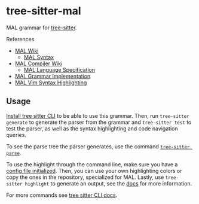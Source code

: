 # tree-sitter-mal

MAL grammar for [tree-sitter](https://github.com/tree-sitter/tree-sitter).

References
- [MAL Wiki](https://github.com/mal-lang/mal-documentation/wiki)
  - [MAL Syntax](https://github.com/mal-lang/mal-documentation/wiki/MAL-Syntax)
- [MAL Compiler Wiki](https://github.com/mal-lang/malcompiler/wiki/)
  - [MAL Language Specification](https://github.com/mal-lang/malcompiler/wiki/MAL-language-specification)
- [MAL Grammar Implementation](https://github.com/mal-lang/mal-toolbox/blob/main/maltoolbox/language/compiler/mal.g4)
- [MAL Vim Syntax Highlighting](https://github.com/nkakouros-original/mal.vim)

## Usage
[Install tree sitter CLI](https://github.com/tree-sitter/tree-sitter/blob/master/cli/README.md) to be able to use this grammar. Then, run `tree-sitter generate` to generate the parser from the grammar and `tree-sitter test` to test the parser, as well as the syntax highlighting and code navigation queries.

To see the parse tree the parser generates, use the command [`tree-sitter parse`](https://tree-sitter.github.io/tree-sitter/cli/parse.html).

To use the highlight through the command line, make sure you have a [config file initialized](https://tree-sitter.github.io/tree-sitter/cli/init-config.html). Then, you can use your own highlighting colors or copy the ones in the repository, specialized for MAL. Lastly, use `tree-sitter highlight` to generate an output, see the [docs](https://tree-sitter.github.io/tree-sitter/cli/highlight.html) for more information.

For more commands see [tree sitter CLI docs](https://tree-sitter.github.io/tree-sitter/cli/index.html).
